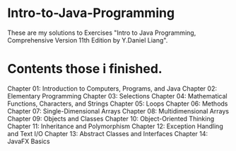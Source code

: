 # Intro-to-Java-Programming
These are my solutions to Exercises "Intro to Java Programming, Comprehensive Version 11th Edition by Y.Daniel Liang".
<h1>
Contents those i finished.
</h1>
Chapter 01: Introduction to Computers, Programs, and Java 
Chapter 02: Elementary Programming 
Chapter 03: Selections 
Chapter 04: Mathematical Functions, Characters, and Strings 
Chapter 05: Loops 
Chapter 06: Methods 
Chapter 07: Single-Dimensional Arrays
Chapter 08: Multidimensional Arrays 
Chapter 09: Objects and Classes 
Chapter 10: Object-Oriented Thinking
Chapter 11: Inheritance and Polymorphism 
Chapter 12: Exception Handling and Text I/O
Chapter 13: Abstract Classes and Interfaces
Chapter 14: JavaFX Basics 
